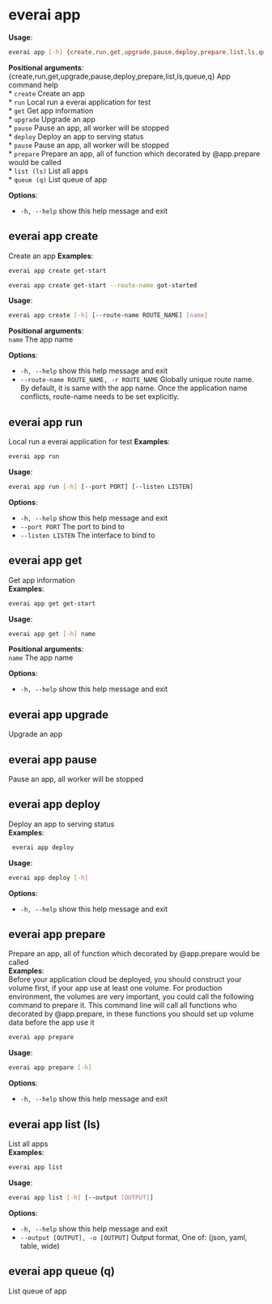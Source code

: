 # everai app
**Usage**:   
```bash
everai app [-h] {create,run,get,upgrade,pause,deploy,prepare,list,ls,queue,q} ...
```

**Positional arguments**:
  {create,run,get,upgrade,pause,deploy,prepare,list,ls,queue,q}
                        App command help  
    * `create`              Create an app  
    * `run`                 Local run a everai application for test  
    * `get`                 Get app information  
    * `upgrade`             Upgrade an app  
    * `pause`               Pause an app, all worker will be stopped  
    * `deploy`              Deploy an app to serving status  
    * `pause`               Pause an app, all worker will be stopped  
    * `prepare`             Prepare an app, all of function which decorated by @app.prepare would be called  
    * `list (ls)`           List all apps  
    * `queue (q)`           List queue of app  

**Options**:  
  * `-h, --help`            show this help message and exit

## everai app create             
Create an app
**Examples**:
```bash
everai app create get-start
```

```bash
everai app create get-start --route-name got-started
```

**Usage**: 
```bash 
everai app create [-h] [--route-name ROUTE_NAME] [name]
```

**Positional arguments**:  
  `name`                  The app name  

**Options**:  
* `-h, --help`            show this help message and exit  
* `--route-name ROUTE_NAME, -r ROUTE_NAME`
                        Globally unique route name. By default, it is same with the app name. Once the application name conflicts, route-name needs to be set explicitly.

## everai app run                 
Local run a everai application for test
**Examples**:
```bash
everai app run
```

**Usage**: 
```bash 
everai app run [-h] [--port PORT] [--listen LISTEN]
```

**Options**:  
* `-h, --help`       show this help message and exit
* `--port PORT`      The port to bind to
* `--listen LISTEN`  The interface to bind to

## everai app get                 
Get app information  
**Examples**:
```bash
everai app get get-start
```

**Usage**: 
```bash 
everai app get [-h] name
```

**Positional arguments**:  
  `name`        The app name

**Options**:
* `-h, --help`  show this help message and exit

## everai app upgrade             
Upgrade an app  
## everai app pause               
Pause an app, all worker will be stopped  
## everai app deploy              
Deploy an app to serving status  
**Examples**:  
```bash
 everai app deploy
```

**Usage**:  
```bash
everai app deploy [-h]
```

**Options**:  
* `-h, --help`  show this help message and exit

## everai app prepare             
Prepare an app, all of function which decorated by @app.prepare would be called  
**Examples**:  
Before your application cloud be deployed, you should construct your volume first, if your app use at least one volume.
For production environment, the volumes are very important, you could call the following command to prepare it.
This command line will call all functions who decorated by @app.prepare, in these functions you should set up volume data before the app use it
```bash
everai app prepare
```

**Usage**: 
```bash 
everai app prepare [-h]
```

**Options**:  
* `-h, --help`  show this help message and exit  

## everai app list (ls)           
List all apps  
**Examples**:
```bash
everai app list
```

**Usage**:  
```bash
everai app list [-h] [--output [OUTPUT]]
```

**Options**:  
* `-h, --help`            show this help message and exit  
* `--output [OUTPUT], -o [OUTPUT]`
                        Output format, One of: (json, yaml, table, wide)

## everai app queue (q)           
List queue of app
